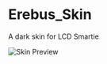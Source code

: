 # Erebus_Skin
A dark skin for LCD Smartie

![Skin Preview](https://github.com/Limbos-goodies-for-LCDSmartie/Erebus_Skin/assets/331155/673fac52-5b81-4b0a-9a04-19cb8ad6723f)
